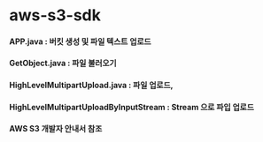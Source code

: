 # aws-s3-sdk

#### APP.java : 버킷 생성 및 파일 텍스트 업로드 
#### GetObject.java : 파일 불러오기
#### HighLevelMultipartUpload.java : 파일 업로드,
#### HighLevelMultipartUploadByInputStream : Stream 으로 파입 업로드 
#### AWS S3 개발자 안내서 참조 